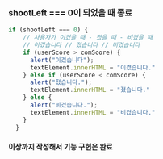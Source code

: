 ### shootLeft === 0이 되었을 때 종료
```javascript
if (shootLeft === 0) {
    // 사용자가 이겼을 때 - 졌을 때 - 비겼을 때
    // 이겼습니다 // 졌습니다 // 비겼습니다
    if (userScore > comScore) {
      alert("이겼습니다");
      textElement.innerHTML = "이겼습니다."
    } else if (userScore < comScore) {
      alert("졌습니다.");
      textElement.innerHTML = "졌습니다."
    } else {
      alert("비겼습니다.");
      textElement.innerHTML = "비겼습니다."
    }
  }
```
#### 이상까지 작성해서 기능 구현은 완료
